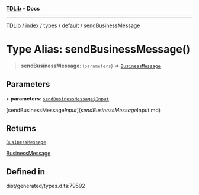 [**TDLib**](../../../../../../README.md) • **Docs**

***

[TDLib](../../../../../../modules.md) / [index](../../../../../README.md) / [types](../../../README.md) / [default](../README.md) / sendBusinessMessage

# Type Alias: sendBusinessMessage()

> **sendBusinessMessage**: (`parameters`) => [`BusinessMessage`](BusinessMessage.md)

## Parameters

• **parameters**: [`sendBusinessMessage$Input`](sendBusinessMessage$Input.md)

[sendBusinessMessage$Input](sendBusinessMessage$Input.md)

## Returns

[`BusinessMessage`](BusinessMessage.md)

[BusinessMessage](BusinessMessage.md)

## Defined in

dist/generated/types.d.ts:79592

